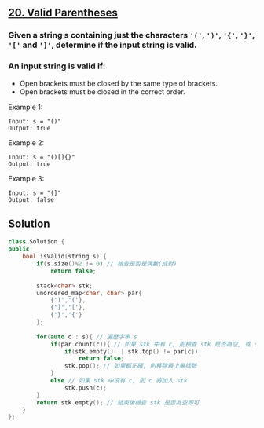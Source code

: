 ## [20. Valid Parentheses](https://leetcode.com/problems/valid-parentheses/)


### Given a string s containing just the characters `'('`, `')'`, `'{'`, `'}'`, `'['` and `']'`, determine if the input string is valid.
### An input string is valid if:
 * Open brackets must be closed by the same type of brackets.
 * Open brackets must be closed in the correct order.


Example 1:
```
Input: s = "()"
Output: true
```

Example 2:
```
Input: s = "()[]{}"
Output: true
```

Example 3:
```
Input: s = "(]"
Output: false
```


## Solution
```c++
class Solution {
public:
    bool isValid(string s) {
        if(s.size()%2 != 0) // 檢查是否是偶數(成對)
            return false;
        
        stack<char> stk;
        unordered_map<char, char> par{
            {')','('},
            {']','['},
            {'}','{'}
        };
        
        for(auto c : s){ // 遍歷字串 s
            if(par.count(c)){ // 如果 stk 中有 c, 則檢查 stk 是否為空, 或 stk 最上層是否為相反的括號
                if(stk.empty() || stk.top() != par[c])
                    return false;
                stk.pop(); // 如果都正確, 則移除最上層括號
            }
            else // 如果 stk 中沒有 c, 則 c 將加入 stk
                stk.push(c);
        }
        return stk.empty(); // 結束後檢查 stk 是否為空即可
    }
};
```

